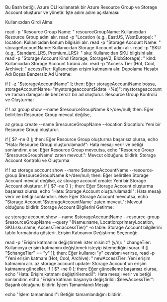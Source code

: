 Bu Bash betiği, Azure CLI kullanarak bir Azure Resource Group ve Storage Account oluşturur ve yönetir. İşte adım adım açıklaması:

Kullanıcıdan Girdi Alma:

read -p "Resource Group Name: " resourceGroupName: Kullanıcıdan Resource Group adını alır.
read -p "Location (e.g., EastUS, WestEurope): " location: Kullanıcıdan konum bilgisini alır.
read -p "Storage Account Name: " storageAccountName: Kullanıcıdan Storage Account adını alır.
read -p "SKU (e.g., Standard_LRS, Premium_LRS): " sku: Kullanıcıdan SKU bilgisini alır.
read -p "Storage Account Kind (Storage, StorageV2, BlobStorage): " kind: Kullanıcıdan Storage Account türünü alır.
read -p "Access Tier (Hot, Cool, Archive): " accessTier: Kullanıcıdan erişim katmanını alır.
Depolama Hesabı Adı Boşsa Benzersiz Ad Üretme:

if [ -z "$storageAccountName" ]; then: Eğer storageAccountName boşsa,
storageAccountName="mystorageaccount$(date +%s)": mystorageaccount ve zaman damgası ile benzersiz bir ad oluşturur.
Resource Group Kontrolü ve Oluşturma:

if ! az group show --name $resourceGroupName &>/dev/null; then: Eğer belirtilen Resource Group mevcut değilse,

az group create --name $resourceGroupName --location $location: Yeni bir Resource Group oluşturur.

if [ $? -ne 0 ]; then: Eğer Resource Group oluşturma başarısız olursa,
echo "Hata: Resource Group oluşturulamadı!": Hata mesajı verir ve betiği sonlandırır.
else: Eğer Resource Group mevcutsa,
echo "Resource Group '$resourceGroupName' zaten mevcut.": Mevcut olduğunu bildirir.
Storage Account Kontrolü ve Oluşturma:

if ! az storage account show --name $storageAccountName --resource-group $resourceGroupName &>/dev/null; then: Eğer belirtilen Storage Account mevcut değilse,
az storage account create: Yeni bir Storage Account oluşturur.
if [ $? -ne 0 ] ; then: Eğer Storage Account oluşturma başarısız olursa,
echo "Hata: Storage Account oluşturulamadı!": Hata mesajı verir ve betiği sonlandırır.
else: Eğer Storage Account mevcutsa,
echo "Storage Account '$storageAccountName' zaten mevcut.": Mevcut olduğunu bildirir.
Storage Account Bilgilerini Getirme:

az storage account show --name $storageAccountName --resource-group $resourceGroupName --query "{Name:name, Location:primaryLocation, SKU:sku.name, AccessTier:accessTier}" -o table: Storage Account bilgilerini tablo formatında gösterir.
Erişim Katmanını Değiştirme Seçeneği:

read -p "Erişim katmanını değiştirmek ister misiniz? (y/n): " changeTier: Kullanıcıya erişim katmanını değiştirmek isteyip istemediğini sorar.
if [[ "$changeTier" == "y" ]]; then: Eğer kullanıcı "y" cevabını verirse,
read -p "Yeni erişim katmanı (Hot, Cool, Archive): " newAccessTier: Yeni erişim katmanını alır.
az storage account update: Storage Account'un erişim katmanını günceller.
if [ $? -ne 0 ]; then: Eğer güncelleme başarısız olursa,
echo "Hata: Erişim katmanı değiştirilemedi!": Hata mesajı verir ve betiği sonlandırır.
echo "Erişim katmanı başarıyla değiştirildi: $newAccessTier": Başarılı olduğunu bildirir.
İşlem Tamamlandı Mesajı:

echo "İşlem tamamlandı!": Betiğin tamamlandığını bildirir.
